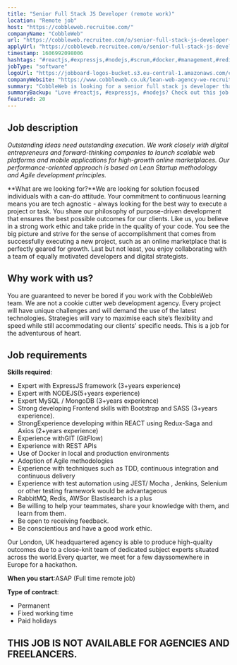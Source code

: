 ```yaml
---
title: "Senior Full Stack JS Developer (remote work)"
location: "Remote job"
host: "https://cobbleweb.recruitee.com/"
companyName: "CobbleWeb"
url: "https://cobbleweb.recruitee.com/o/senior-full-stack-js-developer-remote-work"
applyUrl: "https://cobbleweb.recruitee.com/o/senior-full-stack-js-developer-remote-work/c/new"
timestamp: 1606992098006
hashtags: "#reactjs,#expressjs,#nodejs,#scrum,#docker,#management,#redis,#mongodb,#mysql,#rest"
jobType: "software"
logoUrl: "https://jobboard-logos-bucket.s3.eu-central-1.amazonaws.com/cobbleweb"
companyWebsite: "https://www.cobbleweb.co.uk/lean-web-agency-we-recruit/?utm_source=recruitee"
summary: "CobbleWeb is looking for a senior full stack js developer that has experience with REST APIs."
summaryBackup: "Love #reactjs, #expressjs, #nodejs? Check out this job post!"
featured: 20
---
```


## Job description

_Outstanding ideas need outstanding execution. We work closely with digital entrepreneurs and forward-thinking companies to launch scalable web platforms and mobile applications for high-growth online marketplaces. Our performance-oriented approach is based on Lean Startup methodology and Agile development principles._

**What are we looking for?**We are looking for solution focused individuals with a can-do attitude. Your commitment to continuous learning means you are tech agnostic - always looking for the best way to execute a project or task. You share our philosophy of purpose-driven development that ensures the best possible outcomes for our clients. Like us, you believe in a strong work ethic and take pride in the quality of your code. You see the big picture and strive for the sense of accomplishment that comes from successfully executing a new project, such as an online marketplace that is perfectly geared for growth. Last but not least, you enjoy collaborating with a team of equally motivated developers and digital strategists.

## Why work with us?

You are guaranteed to never be bored if you work with the CobbleWeb team. We are not a cookie cutter web development agency. Every project will have unique challenges and will demand the use of the latest technologies. Strategies will vary to maximise each site’s flexibility and speed while still accommodating our clients' specific needs. This is a job for the adventurous of heart.

## Job requirements

**Skills required**:

*   Expert with ExpressJS framework (3+years experience)
*   Expert with NODEJS(5+years experience)
*   Expert MySQL / MongoDB (3+years experience)
*   Strong developing Frontend skills with Bootstrap and SASS (3+years experience).
*   StrongExperience developing within REACT using Redux-Saga and Axios (2+years experience)
*   Experience withGIT (GitFlow)
*   Experience with REST APIs
*   Use of Docker in local and production environments
*   Adoption of Agile methodologies
*   Experience with techniques such as TDD, continuous integration and continuous delivery
*   Experience with test automation using JEST/ Mocha , Jenkins, Selenium or other testing framework would be advantageous
*   RabbitMQ, Redis, AWSor Elastisearch is a plus
*   Be willing to help your teammates, share your knowledge with them, and learn from them.
*   Be open to receiving feedback.
*   Be conscientious and have a good work ethic.

Our London, UK headquartered agency is able to produce high-quality outcomes due to a close-knit team of dedicated subject experts situated across the world.Every quarter, we meet for a few dayssomewhere in Europe for a hackathon.

**When you start**:ASAP (Full time remote job)

**Type of contract**:

*   Permanent
*   Fixed working time
*   Paid holidays

## THIS JOB IS NOT AVAILABLE FOR AGENCIES AND FREELANCERS.
